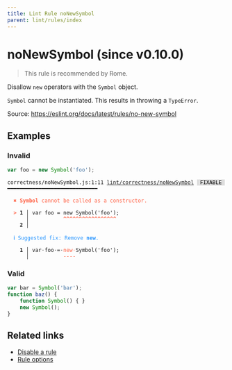 ```yaml
---
title: Lint Rule noNewSymbol
parent: lint/rules/index
---
```


# noNewSymbol (since v0.10.0)

> This rule is recommended by Rome.

Disallow `new` operators with the `Symbol` object.

`Symbol` cannot be instantiated. This results in throwing a `TypeError`.

Source: https://eslint.org/docs/latest/rules/no-new-symbol

## Examples

### Invalid

```jsx
var foo = new Symbol('foo');
```

<pre class="language-text"><code class="language-text">correctness/noNewSymbol.js:1:11 <a href="https://docs.rome.tools/lint/rules/noNewSymbol">lint/correctness/noNewSymbol</a> <span style="color: #000; background-color: #ddd;"> FIXABLE </span> ━━━━━━━━━━━━━━━━━━━━━━━━━━━━━

<strong><span style="color: Tomato;">  </span></strong><strong><span style="color: Tomato;">✖</span></strong> <span style="color: Tomato;"><strong>Symbol</strong></span><span style="color: Tomato;"> cannot be called as a constructor.</span>
  
<strong><span style="color: Tomato;">  </span></strong><strong><span style="color: Tomato;">&gt;</span></strong> <strong>1 │ </strong>var foo = new Symbol('foo');
   <strong>   │ </strong>          <strong><span style="color: Tomato;">^</span></strong><strong><span style="color: Tomato;">^</span></strong><strong><span style="color: Tomato;">^</span></strong><strong><span style="color: Tomato;">^</span></strong><strong><span style="color: Tomato;">^</span></strong><strong><span style="color: Tomato;">^</span></strong><strong><span style="color: Tomato;">^</span></strong><strong><span style="color: Tomato;">^</span></strong><strong><span style="color: Tomato;">^</span></strong><strong><span style="color: Tomato;">^</span></strong><strong><span style="color: Tomato;">^</span></strong><strong><span style="color: Tomato;">^</span></strong><strong><span style="color: Tomato;">^</span></strong><strong><span style="color: Tomato;">^</span></strong><strong><span style="color: Tomato;">^</span></strong><strong><span style="color: Tomato;">^</span></strong><strong><span style="color: Tomato;">^</span></strong>
    <strong>2 │ </strong>
  
<strong><span style="color: rgb(38, 148, 255);">  </span></strong><strong><span style="color: rgb(38, 148, 255);">ℹ</span></strong> <span style="color: rgb(38, 148, 255);">Suggested fix</span><span style="color: rgb(38, 148, 255);">: </span><span style="color: rgb(38, 148, 255);">Remove </span><span style="color: rgb(38, 148, 255);"><strong>new</strong></span><span style="color: rgb(38, 148, 255);">.</span>
  
<strong>  </strong><strong>  1 │ </strong>var<span style="opacity: 0.8;">·</span>foo<span style="opacity: 0.8;">·</span>=<span style="opacity: 0.8;">·</span><span style="color: Tomato;">n</span><span style="color: Tomato;">e</span><span style="color: Tomato;">w</span><span style="opacity: 0.8;"><span style="color: Tomato;">·</span></span>Symbol('foo');
<strong>  </strong><strong>    │ </strong>          <span style="color: Tomato;">-</span><span style="color: Tomato;">-</span><span style="color: Tomato;">-</span><span style="color: Tomato;">-</span>              
</code></pre>

### Valid

```jsx
var bar = Symbol('bar');
function baz() {
    function Symbol() { }
    new Symbol();
}
```

## Related links

- [Disable a rule](/linter/#disable-a-lint-rule)
- [Rule options](/linter/#rule-options)
